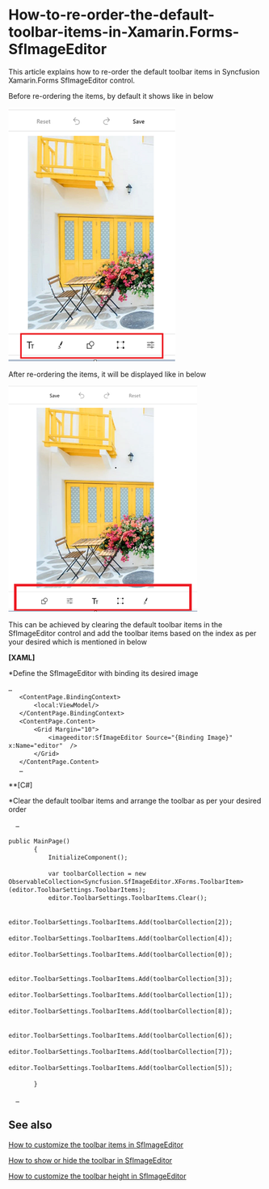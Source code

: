 # How-to-re-order-the-default-toolbar-items-in-Xamarin.Forms-SfImageEditor
This article explains how to re-order the default toolbar items in Syncfusion Xamarin.Forms SfImageEditor control.

Before re-ordering the items, by default it shows like in below

![](https://github.com/SyncfusionExamples/How-to-re-order-the-default-toolbar-items-in-Xamarin.Forms-SfImageEditor/blob/main/Default_ToolbarItems_Arrangement.png)


After re-ordering the items, it will be displayed like in below

 ![](https://github.com/SyncfusionExamples/How-to-re-order-the-default-toolbar-items-in-Xamarin.Forms-SfImageEditor/blob/main/After_ToolbarItems_Reordering.png)


This can be achieved by clearing the default toolbar items in the SfImageEditor control and add the toolbar items based on the index as per your desired which is mentioned in below 
 
**[XAML]**

*Define the SfImageEditor with binding its desired image 
 
 ```
 …
    <ContentPage.BindingContext>
        <local:ViewModel/>
    </ContentPage.BindingContext>
    <ContentPage.Content>
        <Grid Margin="10">
            <imageeditor:SfImageEditor Source="{Binding Image}" x:Name="editor"  />
        </Grid>
    </ContentPage.Content> 
    …
```
**[C#]

*Clear the default toolbar items and arrange the toolbar as per your desired order
 
 ```
   …

public MainPage()
        {
            InitializeComponent();

            var toolbarCollection = new ObservableCollection<Syncfusion.SfImageEditor.XForms.ToolbarItem>(editor.ToolbarSettings.ToolbarItems);
            editor.ToolbarSettings.ToolbarItems.Clear();

            editor.ToolbarSettings.ToolbarItems.Add(toolbarCollection[2]);
            editor.ToolbarSettings.ToolbarItems.Add(toolbarCollection[4]);
            editor.ToolbarSettings.ToolbarItems.Add(toolbarCollection[0]);

            editor.ToolbarSettings.ToolbarItems.Add(toolbarCollection[3]);
            editor.ToolbarSettings.ToolbarItems.Add(toolbarCollection[1]);
            editor.ToolbarSettings.ToolbarItems.Add(toolbarCollection[8]);

            editor.ToolbarSettings.ToolbarItems.Add(toolbarCollection[6]);
            editor.ToolbarSettings.ToolbarItems.Add(toolbarCollection[7]);
            editor.ToolbarSettings.ToolbarItems.Add(toolbarCollection[5]);

        }

   …
```

## See also

[How to customize the toolbar items in SfImageEditor](https://help.syncfusion.com/xamarin/image-editor/toolbarcustomization#customize-toolbar-items)

[How to show or hide the toolbar in SfImageEditor](https://help.syncfusion.com/xamarin/image-editor/toolbarcustomization#to-hideshow-toolbar)

[How to customize the toolbar height in SfImageEditor](https://help.syncfusion.com/xamarin/image-editor/toolbarcustomization#toolbarheight-customization)
